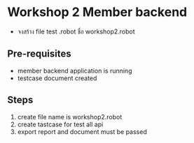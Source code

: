 # Workshop 2 Member backend
- จงสร้าง file test .robot ชื่อ workshop2.robot

## Pre-requisites
- member backend application is running
- testcase document created

## Steps
1. create file name is workshop2.robot
2. create tastcase for test all api
3. export report and document must be passed